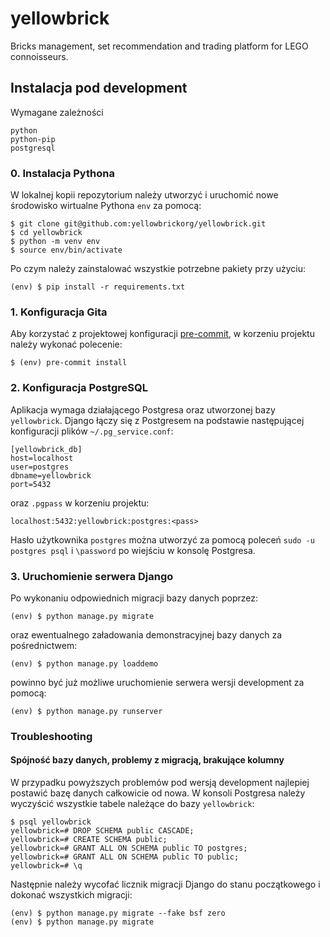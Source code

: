 # yellowbrick

Bricks management, set recommendation and trading platform for LEGO connoisseurs.

## Instalacja pod development

Wymagane zależności

```
python
python-pip
postgresql
```

### 0. Instalacja Pythona

W lokalnej kopii repozytorium należy utworzyć i uruchomić nowe środowisko wirtualne
Pythona `env` za pomocą:

```
$ git clone git@github.com:yellowbrickorg/yellowbrick.git
$ cd yellowbrick
$ python -m venv env
$ source env/bin/activate
```

Po czym należy zainstalować wszystkie potrzebne pakiety przy użyciu:

```
(env) $ pip install -r requirements.txt
```

### 1. Konfiguracja Gita

Aby korzystać z projektowej konfiguracji [pre-commit](https://pre-commit.com/), w
korzeniu projektu należy wykonać polecenie:

```
$ (env) pre-commit install
```

### 2. Konfiguracja PostgreSQL

Aplikacja wymaga działającego Postgresa oraz utworzonej bazy `yellowbrick`.
Django łączy się z Postgresem na podstawie następującej konfiguracji plików
`~/.pg_service.conf`:

```
[yellowbrick_db]
host=localhost
user=postgres
dbname=yellowbrick
port=5432
```

oraz `.pgpass` w korzeniu projektu:

```
localhost:5432:yellowbrick:postgres:<pass>
```

Hasło użytkownika `postgres` można utworzyć za pomocą poleceń
`sudo -u postgres psql` i `\password` po wiejściu w konsolę Postgresa.

### 3. Uruchomienie serwera Django

Po wykonaniu odpowiednich migracji bazy danych poprzez:

```
(env) $ python manage.py migrate
```

oraz ewentualnego załadowania demonstracyjnej bazy danych za pośrednictwem:

```
(env) $ python manage.py loaddemo
```

powinno być już możliwe uruchomienie serwera wersji development za pomocą:

```
(env) $ python manage.py runserver
```

### Troubleshooting

#### Spójność bazy danych, problemy z migracją, brakujące kolumny

W przypadku powyższych problemów pod wersją development najlepiej
postawić bazę danych całkowicie od nowa. W konsoli Postgresa należy wyczyścić wszystkie
tabele należące do bazy `yellowbrick`:

```
$ psql yellowbrick
yellowbrick=# DROP SCHEMA public CASCADE;
yellowbrick=# CREATE SCHEMA public;
yellowbrick=# GRANT ALL ON SCHEMA public TO postgres;
yellowbrick=# GRANT ALL ON SCHEMA public TO public;
yellowbrick=# \q
```

Następnie należy wycofać licznik migracji Django do stanu początkowego i
dokonać wszystkich migracji:

```
(env) $ python manage.py migrate --fake bsf zero
(env) $ python manage.py migrate
```
